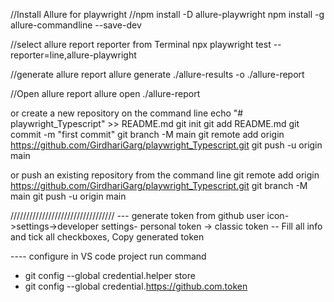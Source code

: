 //Install Allure for playwright
//npm install -D allure-playwright
npm install -g allure-commandline --save-dev

//select allure report reporter from Terminal
npx playwright test --reporter=line,allure-playwright

//generate allure report
allure generate ./allure-results -o ./allure-report

//Open allure report
allure open ./allure-report


or create a new repository on the command line
echo "# playwright_Typescript" >> README.md
git init
git add README.md
git commit -m "first commit"
git branch -M main
git remote add origin https://github.com/GirdhariGarg/playwright_Typescript.git
git push -u origin main


or push an existing repository from the command line
git remote add origin https://github.com/GirdhariGarg/playwright_Typescript.git
git branch -M main
git push -u origin main

/////////////////////////////////
--- generate token from github
user icon->settings->developer settings- personal token -> classic token -- Fill all info and tick all checkboxes, Copy generated token



---- configure in VS code project
run command
- git config --global credential.helper store
- git config --global credential.https://github.com.token 